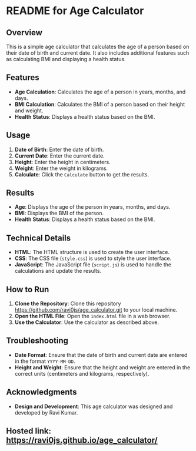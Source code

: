 # README for Age Calculator

## Overview

This is a simple age calculator that calculates the age of a person based on their date of birth and current date. It also includes additional features such as calculating BMI and displaying a health status.

## Features

- **Age Calculation**: Calculates the age of a person in years, months, and days.
- **BMI Calculation**: Calculates the BMI of a person based on their height and weight.
- **Health Status**: Displays a health status based on the BMI.

## Usage

1. **Date of Birth**: Enter the date of birth.
2. **Current Date**: Enter the current date. 
3. **Height**: Enter the height in centimeters.
4. **Weight**: Enter the weight in kilograms.
5. **Calculate**: Click the `Calculate` button to get the results.

## Results

- **Age**: Displays the age of the person in years, months, and days.
- **BMI**: Displays the BMI of the person.
- **Health Status**: Displays a health status based on the BMI.

## Technical Details

- **HTML**: The HTML structure is used to create the user interface.
- **CSS**: The CSS file (`style.css`) is used to style the user interface.
- **JavaScript**: The JavaScript file (`script.js`) is used to handle the calculations and update the results.

## How to Run

1. **Clone the Repository**: Clone this repository https://github.com/ravi0js/age_calculator.git to your local machine.
2. **Open the HTML File**: Open the `index.html` file in a web browser.
3. **Use the Calculator**: Use the calculator as described above.

## Troubleshooting

- **Date Format**: Ensure that the date of birth and current date are entered in the format `YYYY-MM-DD`.
- **Height and Weight**: Ensure that the height and weight are entered in the correct units (centimeters and kilograms, respectively).

## Acknowledgments

- **Design and Development**: This age calculator was designed and developed by Ravi Kumar.

## Hosted link: https://ravi0js.github.io/age_calculator/
